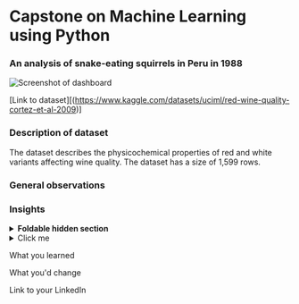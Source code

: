 # Capstone on Machine Learning using Python

### An analysis of snake-eating squirrels in Peru in 1988

![Screenshot of dashboard](https://i.imgur.com/UujCjhB.png)

[Link to dataset][(https://www.kaggle.com/datasets/uciml/red-wine-quality-cortez-et-al-2009)]

### Description of dataset

The dataset describes the physicochemical properties of red and white variants affecting wine quality. The dataset has a size of 1,599 rows.

### General observations


### Insights

<details>
<summary><b>Foldable hidden section</b></summary>

Any folded content here. It requires an empty line just above it!

</details>


<details>
  <summary>Click me</summary>
  
  ### Heading
  1. Foo
  2. Bar
     * Baz
     * Qux


</details>

What you learned

What you'd change

Link to your LinkedIn
